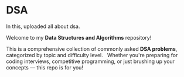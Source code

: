 # DSA
In this, uploaded all about dsa. 

Welcome to my **Data Structures and Algorithms** repository!  

This is a comprehensive collection of commonly asked **DSA problems**, categorized by topic and difficulty level.  
Whether you're preparing for coding interviews, competitive programming, or just brushing up your concepts — this repo is for you!

